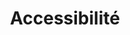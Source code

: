 ---
layout: redirect.njk
tags: toplevel
parent: it
key: accessibility_it
title: Accessibilité
alternativetitle: Sviluppiamo prodotti per il maggior numero di utenti.
redirect: /it/accessibility/introduction/about-this-guide/
order: 3
---
